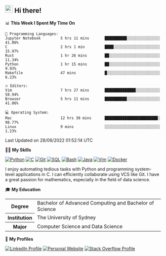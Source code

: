 ## <a href="#"><img src="https://media.giphy.com/media/hvRJCLFzcasrR4ia7z/giphy.gif" width="25px" height="25px"></a> Hi there!

<!--START_SECTION:waka-->
📊 **This Week I Spent My Time On** 

```text
💬 Programming Languages: 
Jupyter Notebook         5 hrs 11 mins       ██████████░░░░░░░░░░░░░░░   41.06% 
C                        2 hrs 1 min         ████░░░░░░░░░░░░░░░░░░░░░   15.97% 
Rust                     1 hr 26 mins        ██░░░░░░░░░░░░░░░░░░░░░░░   11.34% 
Python                   1 hr 15 mins        ██░░░░░░░░░░░░░░░░░░░░░░░   9.93% 
Makefile                 47 mins             █░░░░░░░░░░░░░░░░░░░░░░░░   6.23%

🔥 Editors: 
Vim                      7 hrs 27 mins       ██████████████░░░░░░░░░░░   58.94% 
Browser                  5 hrs 11 mins       ██████████░░░░░░░░░░░░░░░   41.06%

💻 Operating System: 
Mac                      12 hrs 30 mins      ████████████████████████░   98.77% 
Linux                    9 mins              ░░░░░░░░░░░░░░░░░░░░░░░░░   1.23%

```


 Last Updated on 28/06/2022 01:52:14 UTC
<!--END_SECTION:waka-->

💪🏻 **My Skills**

[![Python](https://img.shields.io/badge/-Python-yellow?style=flat-square&logo=Python)](#-my-skills)
[![C     ](https://img.shields.io/badge/-C-blue?style=flat-square&logo=C)](#-my-skills)
[![Git   ](https://img.shields.io/badge/-Git-grey?style=flat-square&logo=Git)](#-my-skills)
[![SQL   ](https://img.shields.io/badge/-SQL-grey?style=flat-square&logo=SQLite)](#-my-skills)
[![Bash  ](https://img.shields.io/badge/-Bash-grey?style=flat-square&logo=GNU-Bash)](#-my-skills)
[![Java  ](https://img.shields.io/badge/-Java-grey?style=flat-square&logo=Java)](#-my-skills)
[![Vim   ](https://img.shields.io/badge/-Vim-grey?style=flat-square&logo=Vim)](#-my-skills)
[![Docker](https://img.shields.io/badge/-Docker-grey?style=flat-square&logo=Docker)](#-my-skills)

I enjoy automating tedious tasks with Python and programming system-level applications in C. I can efficiently collaborate using VCS like Git. I have a great passion for mathematics, especially in the field of data science.

🎓 **My Education**

<table>
<tr>
    <th>Degree</th>
    <td>Bachelor of Advanced Computing and Bachelor of Science</td>
</tr>
<tr>
    <th>Institution</th>
    <td>The University of Sydney</td>
</tr>
<tr>
    <th>Major</th>
    <td>Computer Science and Data Science</td>
</tr>
</table>

🔗 **My Profiles**

[![LinkedIn Profile](https://img.shields.io/badge/-LinkedIn-blue?style=social&logo=LinkedIn)](https://www.linkedin.com/in/ziao-ji)
[![Personal Website](https://img.shields.io/badge/-Personal%20Website-blue?style=social&logo=Bootstrap)](https://www.jiziao.works)
[![Stack Overflow Profile](https://img.shields.io/badge/-Stack%20Overflow-blue?style=social&logo=StackOverflow)](https://stackoverflow.com/users/11658924/spearandshield)

